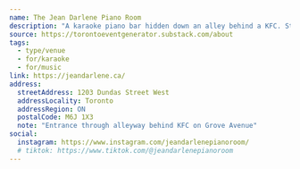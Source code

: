 ```yaml
---
name: The Jean Darlene Piano Room
description: "A karaoke piano bar hidden down an alley behind a KFC. Step back in time at this hidden piano lounge with old-school glam, a gold piano as the centerpiece, chic furniture and glimmering disco ball lighting."
source: https://torontoeventgenerator.substack.com/about
tags:
  - type/venue
  - for/karaoke
  - for/music
link: https://jeandarlene.ca/
address:
  streetAddress: 1203 Dundas Street West
  addressLocality: Toronto
  addressRegion: ON
  postalCode: M6J 1X3
  note: "Entrance through alleyway behind KFC on Grove Avenue"
social:
  instagram: https://www.instagram.com/jeandarlenepianoroom/
  # tiktok: https://www.tiktok.com/@jeandarlenepianoroom
---
```

